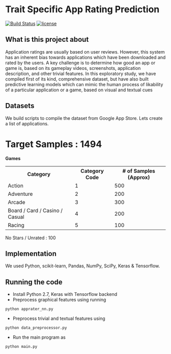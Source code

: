 # Trait Specific App Rating Prediction


[![Build Status](https://travis-ci.org/fchollet/keras.svg?branch=master)](https://github.com/freefinity-project/riskisreal)
[![license](https://img.shields.io/github/license/mashape/apistatus.svg?maxAge=2592000)](https://github.com/freefinity-project/riskisreal/blob/master/LICENSE)

## What is this project about
Application ratings are usually based on user reviews. However, this system has an inherent bias towards applications which have been downloaded and rated by the users. A key challenge is to determine how good an app or game is, based on its gameplay videos, screenshots, application description, and other trivial features. In this exploratory study, we have compiled first of its kind, comprehensive dataset, but have also built predictive learning models which can mimic the human process of likability of a particular application or a game, based on visual and textual cues


## Datasets
We build scripts to compile the dataset from Google App Store.
Lets create a list of applications.

# Target Samples : 1494

**Games**

<center>
<table>
<tr>
    <th>Category</th>
    <th>Category Code</th> 
    <th># of Samples (Approx)</th>
 </tr>
<tr>
    <td>Action</td>
    <td>1</td> 
    <td>500</td>
 </tr>
<tr>
    <td>Adventure</td>
    <td>2</td> 
    <td>200</td>
 </tr>
<tr>
    <td>Arcade</td>
    <td>3</td> 
    <td>300</td>
 </tr>
<tr>
    <td>Board / Card / Casino / Casual</td>
    <td>4</td> 
    <td>200</td>
 </tr>
<tr>
    <td>Racing</td>
    <td>5</td> 
    <td>100</td>
 </tr>
</table>
</center>

No Stars / Unrated : 100



## Implementation
We used Python, scikit-learn, Pandas, NumPy, SciPy, Keras & Tensorflow.


## Running the code

- Install Python 2.7, Keras with Tensorflow backend
- Preprocess graphical features using running 
```
python apprater_nn.py
```
- Preprocess trivial and textual features using
```
python data_preprocessor.py
```
- Run the main program as
```
python main.py
```


